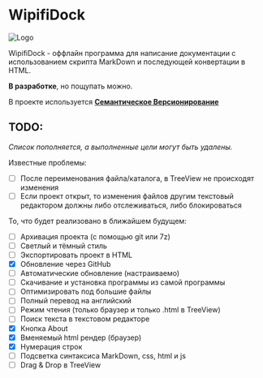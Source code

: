 # WipifiDock

![Logo](http://i.imgur.com/pGdP1pz.png)

WipifiDock - оффлайн программа для написание документации с использованием скрипта MarkDown и последующей конвертации в HTML.

**В разработке**, но пощупать можно.

В проекте используется **[Семантическое Версионирование](http://semver.org)**

## TODO:

_Список пополняется, а выполненные цели могут быть удалены._

Известные проблемы:

- [ ] После переименования файла/каталога, в TreeView не происходят изменения
- [ ] Если проект открыт, то изменения файлов другим текстовый редактором должны либо отслеживаться, либо блокироваться

То, что будет реализовано в ближайшем будущем:

- [ ] Архивация проекта (с помощью git или 7z)
- [ ] Светлый и тёмный стиль
- [ ] Экспортировать проект в HTML
- [x] Обновление через GitHub
- [ ] Автоматические обновление (настраиваемо)
- [ ] Скачивание и установка программы из самой программы
- [ ] Оптимизировать под большие файлы
- [ ] Полный перевод на английский
- [ ] Режим чтения (только браузер и только .html в TreeView)
- [ ] Поиск текста в текстовом редакторе
- [x] Кнопка About
- [x] Вменяемый html рендер (браузер)
- [x] Нумерация строк
- [ ] Подсветка синтаксиса MarkDown, css, html и js
- [ ] Drag & Drop в TreeView
